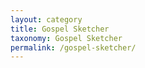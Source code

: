 ```yaml
---
layout: category
title: Gospel Sketcher
taxonomy: Gospel Sketcher
permalink: /gospel-sketcher/
---
```

